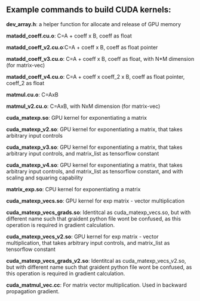 ## Example commands to build CUDA kernels:

**dev_array.h**: a helper function for allocate and release of GPU memory

**matadd_coeff.cu.o**: C=A + coeff x B, coeff as float

**matadd_coeff_v2.cu.o**:C=A + coeff x B, coeff as float pointer

**matadd_coeff_v3.cu.o**: C=A + coeff x B, coeff as float, with N*M dimension (for matrix-vec)

**matadd_coeff_v4.cu.o**: C=A + coeff x coeff_2 x B, coeff as float pointer, coeff_2 as float

**matmul.cu.o**: C=AxB

**matmul_v2.cu.o**: C=AxB, with NxM dimension (for matrix-vec)

**cuda_matexp.so**: GPU kernel for exponentiating a matrix

**cuda_matexp_v2.so**: GPU kernel for exponentiating a matrix, that takes arbitrary input controls

**cuda_matexp_v3.so**: GPU kernel for exponentiating a matrix, that takes arbitrary input controls, and matrix_list as tensorflow constant

**cuda_matexp_v4.so**: GPU kernel for exponentiating a matrix, that takes arbitrary input controls, and matrix_list as tensorflow constant, and with scaling and squaring capability

**matrix_exp.so**: CPU kernel for exponentiating a matrix

**cuda_matexp_vecs.so**: GPU kernel for exp matrix - vector multiplication

**cuda_matexp_vecs_grads.so**: Identitcal as cuda_matexp_vecs.so, but with different name such that graident python file wont be confused, as this operation is required in gradient calculation.

**cuda_matexp_vecs_v2.so**: GPU kernel for exp matrix - vector multiplication, that takes arbitrary input controls, and matrix_list as tensorflow constant

**cuda_matexp_vecs_grads_v2.so**: Identitcal as cuda_matexp_vecs_v2.so, but with different name such that graident python file wont be confused, as this operation is required in gradient calculation.

**cuda_matmul_vec.cc**: For matrix vector multiplication. Used in backward propagation gradient.
